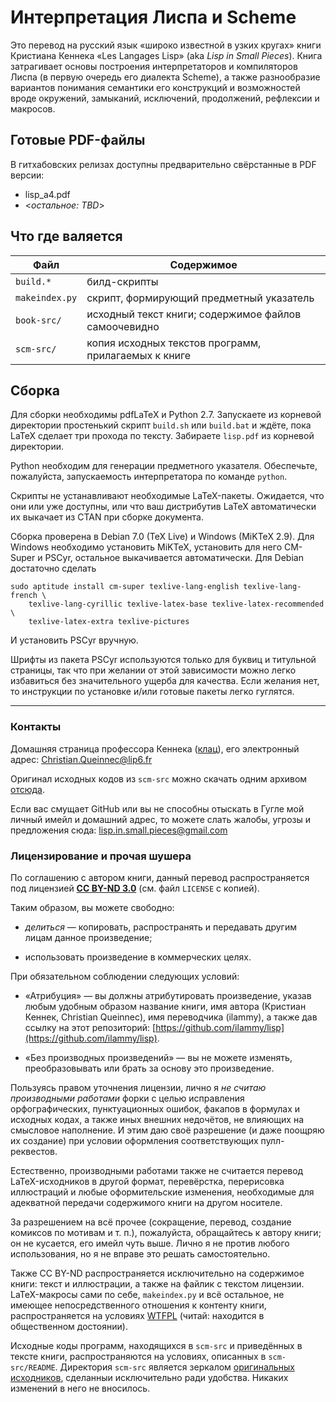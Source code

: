 Интерпретация Лиспа и Scheme
============================

Это перевод на русский язык «широко известной в узких кругах» книги Кристиана Кеннека «Les Langages Lisp» (aka _Lisp in Small Pieces_). Книга затрагивает основы построения интерпретаторов и компиляторов Лиспа (в первую очередь его диалекта Scheme), а также разнообразие вариантов понимания семантики его конструкций и возможностей вроде окружений, замыканий, исключений, продолжений, рефлексии и макросов.


Готовые PDF-файлы
-----------------

В гитхабовских релизах доступны предварительно свёрстанные в PDF версии:
  * lisp_a4.pdf
  * <_остальное: TBD_>


Что где валяется
----------------

| Файл           | Содержимое                                           |
|----------------|------------------------------------------------------|
| `build.*`      | билд-скрипты                                         |
| `makeindex.py` | скрипт, формирующий предметный указатель             |
| `book-src/`    | исходный текст книги; содержимое файлов самоочевидно |
| `scm-src/`     | копия исходных текстов программ, прилагаемых к книге |


Сборка
------

Для сборки необходимы pdfLaTeX и Python 2.7. Запускаете из корневой директории простенький скрипт `build.sh` или `build.bat` и ждёте, пока LaTeX сделает три прохода по тексту. Забираете `lisp.pdf` из корневой директории.

Python необходим для генерации предметного указателя. Обеспечьте, пожалуйста, запускаемость интерпретатора по команде `python`.

Скрипты не устанавливают необходимые LaTeX-пакеты. Ожидается, что они или уже доступны, или что ваш дистрибутив LaTeX автоматически их выкачает из CTAN при сборке документа.

Сборка проверена в Debian 7.0 (TeX Live) и Windows (MiKTeX 2.9). Для Windows необходимо установить MiKTeX, установить для него CM-Super и PSCyr, остальное выкачивается автоматически. Для Debian достаточно сделать

    sudo aptitude install cm-super texlive-lang-english texlive-lang-french \
        texlive-lang-cyrillic texlive-latex-base texlive-latex-recommended  \
        texlive-latex-extra texlive-pictures

И установить PSCyr вручную.

Шрифты из пакета PSCyr используются только для буквиц и титульной страницы, так что при желании от этой зависимости можно легко избавиться без значительного ущерба для качества. Если желания нет, то инструкции по установке и/или готовые пакеты легко гуглятся.


----


### Контакты

Домашняя страница профессора Кеннека ([клац](http://pagesperso-systeme.lip6.fr/Christian.Queinnec/WWW/Queinnec.html)), его электронный адрес: [Christian.Queinnec@lip6.fr](mailto:Christian.Queinnec@lip6.fr)

Оригинал исходных кодов из `scm-src` можно скачать одним архивом [отсюда](http://pagesperso-systeme.lip6.fr/Christian.Queinnec/Books/LiSP-2ndEdition-2006Dec11.tgz).

Если вас смущает GitHub или вы не способны отыскать в Гугле мой личный имейл и домашний адрес, то можете слать жалобы, угрозы и предложения сюда: [lisp.in.small.pieces@gmail.com](mailto:lisp.in.small.pieces@gmail.com)


### Лицензирование и прочая шушера

По соглашению с автором книги, данный перевод распространяется под лицензией [**CC BY-ND 3.0**](http://creativecommons.org/licenses/by-nd/3.0) (см. файл `LICENSE` с копией).

Таким образом, вы можете свободно:

  * *делиться* — копировать, распространять и передавать другим лицам данное произведение;

  * использовать произведение в коммерческих целях.

При обязательном соблюдении следующих условий:

  * «Атрибуция» — вы должны атрибутировать произведение, указав любым удобным образом название книги, имя автора (Кристиан Кеннек, Christian Queinnec), имя переводчика (ilammy), а также дав ссылку на этот репозиторий: [https://github.com/ilammy/lisp](https://github.com/ilammy/lisp).

  * «Без производных произведений» — вы не можете изменять, преобразовывать или брать за основу это произведение.

Пользуясь правом уточнения лицензии, лично я *не считаю производными работами* форки с целью исправления орфографических, пунктуационных ошибок, факапов в формулах и исходных кодах, а также иных внешних недочётов, не влияющих на смысловое наполнение. И этим даю своё разрешение (и даже поощряю их создание) при условии оформления соответствующих пулл-реквестов.

Естественно, производными работами также не считается перевод LaTeX-исходников в другой формат, перевёрстка, перерисовка иллюстраций и любые оформительские изменения, необходимые для адекватной передачи содержимого книги на другом носителе.

За разрешением на всё прочее (сокращение, перевод, создание комиксов по мотивам и т. п.), пожалуйста, обращайтесь к автору книги; он не кусается, его имейл чуть выше. Лично я не против любого использования, но я не вправе это решать самостоятельно.

Также CC BY-ND распространяется исключительно на содержимое книги: текст и иллюстрации, а также на файлик с текстом лицензии. LaTeX-макросы сами по себе, `makeindex.py` и всё остальное, не имеющее непосредственного отношения к контенту книги, распространяется на условиях [WTFPL](http://www.wtfpl.net/) (читай: находится в общественном достоянии).

Исходные коды программ, находящихся в `scm-src` и приведённых в тексте книги, распространяются на условиях, описанных в `scm-src/README`. Директория `scm-src` является зеркалом [оригинальных исходников](http://pagesperso-systeme.lip6.fr/Christian.Queinnec/Books/LiSP-2ndEdition-2006Dec11.tgz), сделанныи исключительно ради удобства. Никаких изменений в него не вносилось.
